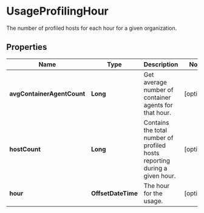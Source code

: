 

# UsageProfilingHour

The number of profiled hosts for each hour for a given organization.
## Properties

Name | Type | Description | Notes
------------ | ------------- | ------------- | -------------
**avgContainerAgentCount** | **Long** | Get average number of container agents for that hour. |  [optional]
**hostCount** | **Long** | Contains the total number of profiled hosts reporting during a given hour. |  [optional]
**hour** | **OffsetDateTime** | The hour for the usage. |  [optional]




